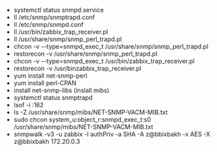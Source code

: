 * systemctl status snmpd.service
* ll /etc/snmp/snmptrapd.conf
* ll /etc/snmp/snmpd.conf
* ll /usr/bin/zabbix_trap_receiver.pl
* ll  /usr/share/snmp/snmp_perl_trapd.pl
* chcon -v --type=snmpd_exec_t /usr/share/snmp/snmp_perl_trapd.pl
* restorecon -v /usr/share/snmp/snmp_perl_trapd.pl
* chcon -v --type=snmpd_exec_t  /usr/bin/zabbix_trap_receiver.pl
* restorecon -v /usr/binzabbix_trap_receiver.pl
* yum install net-snmp-perl
* yum install perl-CPAN
* install net-snmp-libs (inslall mibs)
* systemctl status snmptrapd
* lsof -i :162
* ls -Z /usr/share/snmp/mibs/NET-SNMP-VACM-MIB.txt
* sudo chcon system_u:object_r:snmpd_exec_t:s0 /usr/share/snmp/mibs/NET-SNMP-VACM-MIB.txt
* snmpwalk -v3 -u zabbix -l authPriv -a SHA -A z@bbixbakh -x AES -X z@bbixbakh 172.20.0.3
